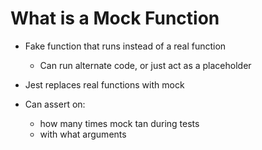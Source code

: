 
# What is a Mock Function
 - Fake function that runs instead of a real function
    - Can run alternate code, or just act as a placeholder

 - Jest replaces real functions with mock

 - Can assert on:
    - how many times mock tan during tests
    - with what arguments
